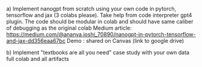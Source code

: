 a) Implement nanogpt from scratch using your own code in pytorch, tensorflow and jax (3 colabs please). Take help from code interpreter gpt4 plugin. The code should be modular in colab and should have same caliber of debugging as the original colab 
Medium article: https://medium.com/@ananya.joshi_70890/nanogpt-in-pytorch-tensorflow-and-jax-dd356eaa67bc
Demo : shared on Canvas (link to google drive)

b) Implement "textbooks are all you need" case study with your own data
full colab and all artifacts

